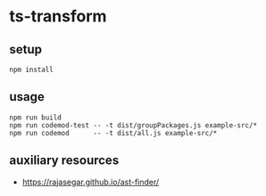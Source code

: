 # ts-transform

## setup

```
npm install
```

## usage

```
npm run build
npm run codemod-test -- -t dist/groupPackages.js example-src/*
npm run codemod      -- -t dist/all.js example-src/*
```

## auxiliary resources

- https://rajasegar.github.io/ast-finder/
